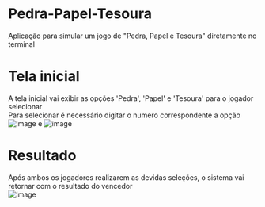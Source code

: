 # Pedra-Papel-Tesoura
Aplicação para simular um jogo de "Pedra, Papel e Tesoura" diretamente no terminal

# Tela inicial  
A tela inicial vai exibir as opções 'Pedra', 'Papel' e 'Tesoura' para o jogador selecionar  
Para selecionar é necessário digitar o numero correspondente a opção  
![image](https://user-images.githubusercontent.com/79271785/197422019-aa219178-a052-4770-89ea-fbcb8a3fd934.png) e ![image](https://user-images.githubusercontent.com/79271785/197422038-d2787908-2d7c-4a13-9264-f5badebedfa7.png)

# Resultado  
Após ambos os jogadores realizarem as devidas seleções, o sistema vai retornar com o resultado do vencedor  
![image](https://user-images.githubusercontent.com/79271785/197422076-f570e851-9dcb-42ef-9aaa-e564ef69e9a4.png)

